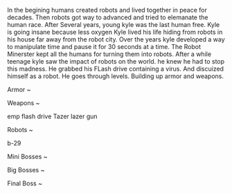 In the begining humans created robots and lived together in peace for decades.
Then robots got way to advanced and tried to elemanate the human race.
After Several years, young kyle was the last human free.
Kyle is going insane because less oxygen
Kyle lived his life hiding from robots in his house far away from the robot city.
Over the years kyle developed a way to manipulate time and pause it for 30 seconds at a time.
The Robot Minerster kept all the humans for turning them into robots.
After a while teenage kyle saw the impact of robots on the world.
he knew he had to stop this madness.
He grabbed his FLash drive containing a virus.
And discuized himself as a robot.
He goes through levels.
Building up armor and weapons.

Armor ~




Weapons ~

emp
flash drive
Tazer
lazer gun


Robots ~

b-29

Mini Bosses ~

Big Bosses ~

Final Boss ~